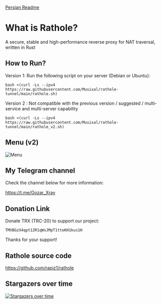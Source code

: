 [Persian Readme](https://github.com/Musixal/Rathole-Tunnel/blob/main/README_FA.md)

# What is Rathole?
A secure, stable and high-performance reverse proxy for NAT traversal, written in Rust

## How to Run?


Version 1: Run the following script on your server (Debian or Ubuntu):

```
bash <(curl -Ls --ipv4 https://raw.githubusercontent.com/Musixal/rathole-tunnel/main/rathole.sh)
```
Version 2 : Not compatible with the previous version / suggested / multi-service and multi-server capability
```
bash <(curl -Ls --ipv4 https://raw.githubusercontent.com/Musixal/rathole-tunnel/main/rathole_v2.sh)
```
## Menu (v2)
![Menu](https://github.com/Musixal/rathole-tunnel/blob/main/menu/menu_v2.png)




    

## My Telegram channel
Check the channel below for more information:

https://t.me/Gozar_Xray

## Donation Link


Donate TRX (TRC-20) to support our project:
``` wallet
TMVBGzX4qpt12R1qWsJMpT1ttoKH1kus1H
```
Thanks for your support! 
    
##  Rathole source code

https://github.com/rapiz1/rathole

## Stargazers over time
[![Stargazers over time](https://starchart.cc/Musixal/Rathole-Tunnel.svg?variant=light)](https://starchart.cc/Musixal/Rathole-Tunnel)

